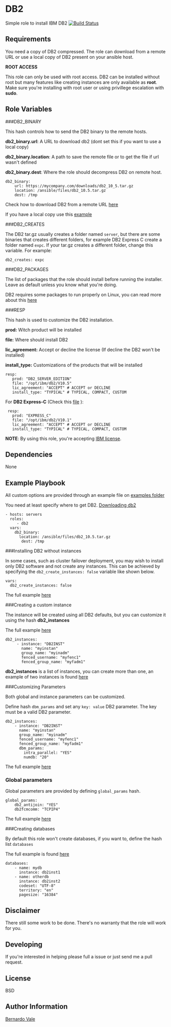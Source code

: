 DB2
=========


Simple role to install IBM DB2 
[![Build Status](https://travis-ci.org/bernardoVale/ansible-role-db2.svg?branch=master)](https://travis-ci.org/bernardoVale/ansible-role-db2)

Requirements
------------
You need a copy of DB2 compressed. The role can download from a remote URL or use a local copy of DB2 present on your ansible host.

**ROOT ACCESS**

This role can only be used with root access. DB2 can be installed without root but many features like creating instances
are only available as **root**. Make sure you're installing with root user or using privillege escalation with **sudo**.


Role Variables
--------------

###DB2_BINARY

This hash controls how to send the DB2 binary to the remote hosts.

**db2_binary.url**: A URL to download db2 (dont set this if you want to use a local copy)

**db2_binary.location**: A path to save the remote file or to get the file if url wasn't defined

**db2_binary.dest**: Where the role should decompress DB2 on remote host.


    db2_binary:
        url: https://mycompany.com/downloads/db2_10_5.tar.gz
        location: /ansible/files/db2_10.5.tar.gz
        dest: /tmp

 Check how to download DB2 from a remote URL [here](https://github.com/bernardoVale/ansible-role-db2/tree/master/examples/downloading_db2.yml)
 
 If you have a local copy use this [example](https://github.com/bernardoVale/ansible-role-db2/tree/master/examples/local_db2.yml)

###DB2_CREATES

The DB2 tar.gz usually creates a folder named `server`, but there are some binaries that creates different folders, for example DB2 Express C create a folder named `expc`. If your tar.gz creates a different folder, change this variable. For example:

    db2_creates: expc

###DB2_PACKAGES

The list of packages that the role should install before running the installer. Leave as default unless you know what you're doing.

DB2 requires some packages to run properly on Linux, you can read more about this [here](https://www-01.ibm.com/support/knowledgecenter/SSEPGG_10.5.0/com.ibm.db2.luw.qb.server.doc/doc/r0008865.html?lang=en)

###RESP

This hash is used to customize the DB2 installation.

**prod:** Witch product will be installed

**file:** Where should install DB2

**lic_agreement:** Accept or decline the license (If decline the DB2 won't be installed)

**install_type:** Customizations of the products that will be installed

    resp:
       prod: "DB2_SERVER_EDITION"
       file: "/opt/ibm/db2/V10.5"
       lic_agreement: "ACCEPT" # ACCEPT or DECLINE
       install_type: "TYPICAL" # TYPICAL, COMPACT, CUSTOM

For **DB2 Express-C** (Check this [file](https://github.com/bernardoVale/ansible-role-db2/tree/master/examples/db2_express-c_example.yml) ):

     resp:
       prod: "EXPRESS_C"
       file: "/opt/ibm/db2/V10.1"
       lic_agreement: "ACCEPT" # ACCEPT or DECLINE
       install_type: "TYPICAL" # TYPICAL, COMPACT, CUSTOM

      
**NOTE**: By using this role, you're accepting [IBM license](http://www-03.ibm.com/software/sla/sladb.nsf/search/).

Dependencies
------------
None

Example Playbook
----------------
All custom options are provided through an example file on [examples folder](https://github.com/bernardoVale/ansible-role-db2/tree/master/examples/)


You need at least specify where to get DB2. [Downloading db2](https://github.com/bernardoVale/ansible-role-db2/tree/master/examples/downloading_db2.yml)

    - hosts: servers
      roles:
         - db2
      vars:
        db2_binary:
          location: /ansible/files/db2_10.5.tar.gz
           dest: /tmp

###Installing DB2 without instances

In some cases, such as cluster failover deployment, you may wish to install only DB2 software and not create any instances.
This can be achieved by specifying the `db2_create_instances: false` variable like shown below.

    vars:
      db2_create_instances: false

The full example [here](https://github.com/bernardoVale/ansible-role-db2/tree/master/examples/db2_without_instances.yml)

###Creating a custom instance

The instance will be created using all DB2 defaults, but you can customize it using the hash **db2_instances**

The full example [here](https://github.com/bernardoVale/ansible-role-db2/tree/master/examples/custom_instance.yml)

    db2_instances:
         - instance: "DB2INST"
           name: "myinstan" 
           group_name: "myinadm"
           fenced_username: "myfenc1"
           fenced_group_name: "myfadm1"
           
**db2_instances** is a list of instances, you can create more than one, an example of two instances is found [here](https://github.com/bernardoVale/ansible-role-db2/tree/master/examples/multiples_instances.yml)

###Customizing Parameters

Both global and instance parameters can be customized.

Define hash `dbm_params` and set any `key: value` DB2 parameter. The key must be a valid DB2 parameter.

    db2_instances:
        - instance: "DB2INST"
          name: "myinstan" 
          group_name: "myinadm"
          fenced_username: "myfenc1"
          fenced_group_name: "myfadm1"
          dbm_params:
            intra_parallel: "YES"
            numdb: "20"
            
The full example [here](https://github.com/bernardoVale/ansible-role-db2/tree/master/examples/instance_with_custom_params.yml)

### Global parameters

Global parameters are provided by defining `global_params` hash.

    global_params:
        db2_antijoin: "YES"
        db2fcmcomm: "TCPIP4"
 
 The full example [here](https://github.com/bernardoVale/ansible-role-db2/tree/master/examples/global_profile.yml)
        

###Creating databases

By default this role won't create databases, if you want to, define the hash list `databases`

The full example is found [here](https://github.com/bernardoVale/ansible-role-db2/tree/master/examples/databases.yml)

    databases:
        - name: mydb
          instance: db2inst1
        - name: otherdb
          instance: db2inst2
          codeset: "UTF-8"
          territory: "en"
          pagesize: "16384"
 

Disclaimer
---------
There still some work to be done. There's no warranty that the role will work for you.

Developing
--------
If you're interested in helping please full a issue or just send me a pull request.

License
-------

BSD

Author Information
------------------
[Bernardo Vale](https://github.com/bernardoVale)
